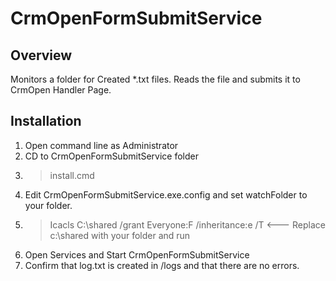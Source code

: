 ﻿# CrmOpenFormSubmitService

## Overview

Monitors a folder for Created *.txt files. Reads the file and submits it to CrmOpen Handler Page.

## Installation

1. Open command line as Administrator
2. CD to CrmOpenFormSubmitService folder
3. > install.cmd
4. Edit CrmOpenFormSubmitService.exe.config and set watchFolder to your folder.
5. > Icacls C:\shared /grant Everyone:F /inheritance:e /T     <--- Replace c:\shared with your folder and run
6. Open Services and Start CrmOpenFormSubmitService
7. Confirm that log.txt is created in /logs and that there are no errors.


